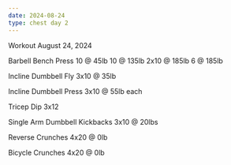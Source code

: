```yaml
---
date: 2024-08-24
type: chest day 2
---
```

Workout August 24, 2024

Barbell Bench Press
10 @ 45lb
10 @ 135lb
2x10 @ 185lb
6 @ 185lb

Incline Dumbbell Fly
3x10 @ 35lb

Incline Dumbbell Press
3x10 @ 55lb each

Tricep Dip
3x12

Single Arm Dumbbell Kickbacks
3x10 @ 20lbs

Reverse Crunches
4x20 @ 0lb

Bicycle Crunches
4x20 @ 0lb